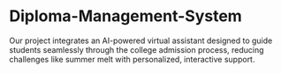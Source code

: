 # Diploma-Management-System
Our project integrates an AI-powered virtual assistant designed to guide students seamlessly through the college admission process, reducing challenges like summer melt with personalized, interactive support.
